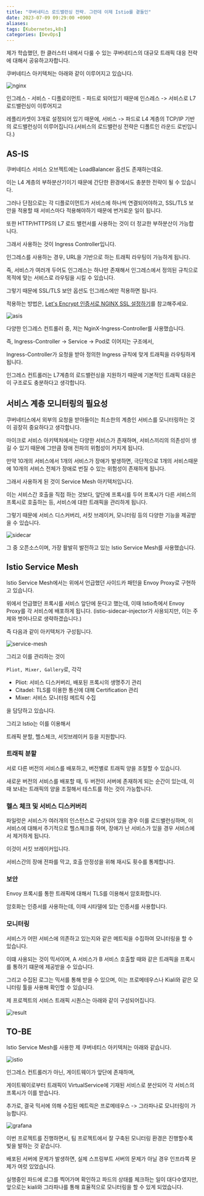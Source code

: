 ```yaml
---
title: "쿠버네티스 로드밸런싱 전략. 그런데 이제 Istio를 곁들인"
date: 2023-07-09 09:29:00 +0900
aliases: 
tags: [Kubernetes,k8s]
categories: [DevOps]
---
```


제가 학습했던, 한 클러스터 내에서 다룰 수 있는 쿠버네티스의 대규모 트래픽 대응 전략에 대해서 공유하고자합니다.

쿠버네티스 아키텍처는 아래와 같이 이루어지고 있습니다.

![nginx](/assets/img/2023-07-09-k8s-with-istio/nginx.webp)

인그레스 - 서비스 - 디플로이먼트 - 파드로 되어있기 때문에 인스레스 -> 서비스로 L7 로드밸런싱이 이루어지고 

레플리카셋이 3개로 설정되어 있기 때문에, 서비스 -> 파드로 L4 계층의 TCP/IP 기반의 로드밸런싱이 이루어집니다.(서비스의 로드밸런싱 전략은 디폴트인 라운드 로빈입니다.)

## AS-IS

쿠버네티스 서비스 오브젝트에는 LoadBalancer 옵션도 존재하는데요.

이는 L4 계층의 부하분산기이기 때문에 간단한 환경에서도 충분한 전략이 될 수 있습니다.

그러나 단점으로는 각 디플로이먼트가 서비스에 하나씩 연결되어야하고, SSL/TLS 보안을 적용할 때 서비스마다 적용해야하기 때문에 번거로운 일이 됩니다.

또한 HTTP/HTTPS의 L7 로드 밸런서를 사용하는 것이 더 정교한 부하분산이 가능합니다.

그래서 사용하는 것이 Ingress Controller입니다.

인그레스를 사용하는 경우, URL을 기반으로 하는 트래픽 라우팅이 가능하게 됩니다.

즉, 서비스가 여러개 두어도 인그레스는 하나만 존재해서 인그레스에서 정의된 규칙으로 목적에 맞는 서비스로 라우팅을 시킬 수 있습니다.

그렇기 때문에 SSL/TLS 보안 옵션도 인그레스에만 적용하면 됩니다.

적용하는 방법은, [Let's Encrypt 인증서로 NGINX SSL 설정하기](https://nginxstore.com/blog/nginx/lets-encrypt-%EC%9D%B8%EC%A6%9D%EC%84%9C%EB%A1%9C-nginx-ssl-%EC%84%A4%EC%A0%95%ED%95%98%EA%B8%B0/)를 참고해주세요.

![asis](/assets/img/2023-07-09-k8s-with-istio/asis.webp)

다양한 인그레스 컨트롤러 중, 저는 NginX-Ingress-Controller를 사용했습니다.

즉, Ingress-Controller -> Service -> Pod로 이어지는 구조에서,

Ingress-Controller가 요청을 받아 정의한 Ingress 규칙에 맞게 트래픽을 라우팅하게 됩니다.

인그레스 컨트롤러는 L7계층의 로드밸런싱을 지원하기 때문에 기본적인 트래픽 대응은 이 구조로도 충분하다고 생각합니다.

## 서비스 계층 모니터링의 필요성

쿠버네티스에서 외부의 요청을 받아들이는 최소한의 계층인 서비스를 모니터링하는 것이 굉장히 중요하다고 생각합니다.

마이크로 서비스 아키텍처에서는 다양한 서비스가 존재하며, 서비스끼리의 의존성이 생길 수 있기 때문에 그만큼 장애 전파의 위험성이 커지게 됩니다.

만약 10개의 서비스에서 1개의 서비스가 장애가 발생하면, 극단적으로 1개의 서비스때문에 10개의 서비스 전체가 장애로 번질 수 있는 위험성이 존재하게 됩니다.

그래서 사용하게 된 것이 Service Mesh 아키텍처입니다.

이는 서비스간 호출을 직접 하는 것보다, 앞단에 프록시를 두어 프록시가 다른 서비스의 프록시로 호출하는 등, 서비스에 대한 트래픽을 관리하게 됩니다.

그렇기 때문에 서비스 디스커버리, 서킷 브레이커, 모니터링 등의 다양한 기능을 제공받을 수 있습니다.

![sidecar](/assets/img/2023-07-09-k8s-with-istio/sidecar.webp)

그 중 오픈소스이며, 가장 활발히 발전하고 있는 Istio Service Mesh를 사용했습니다.

## Istio Service Mesh

Istio Service Mesh에서는 위에서 언급했던 사이드카 패턴을 Envoy Proxy로 구현하고 있습니다.

위에서 언급했던 프록시를 서비스 앞단에 둔다고 했는데, 이때 Istio측에서 Envoy Proxy를 각 서비스에 배포하게 됩니다. (istio-sidecar-injector가 사용되지만, 이는 주제와 벗어나므로 생략하겠습니다.)

즉 다음과 같이 아키텍처가 구성됩니다.

![service-mesh](/assets/img/2023-07-09-k8s-with-istio/is.webp)

그리고 이를 관리하는 것이

`Pliot, Mixer, Gallery`로, 각각

- Pliot: 서비스 디스커버리, 배포된 프록시의 생명주기 관리
- Citadel: TLS를 이용한 통신에 대해 Certification 관리
- Mixer: 서비스 모니터링 메트릭 수집

을 담당하고 있습니다.

그리고 Istio는 이를 이용해서

트래픽 분할, 헬스체크, 서킷브레이커 등을 지원합니다.

### 트래픽 분할

서로 다른 버전의 서비스를 배포하고, 버전별로 트래픽 양을 조절할 수 있습니다.

새로운 버전의 서비스를 배포할 때, 두 버전이 서버에 존재하게 되는 순간이 있는데, 이 때 보내는 트래픽의 양을 조절해서 테스트를 하는 것이 가능합니다.

### 헬스 체크 및 서비스 디스커버리

파일럿은 서비스가 여러개의 인스턴스로 구성되어 있을 경우 이를 로드밸런싱하며, 이 서비스에 대해서 주기적으로 헬스체크를 하며, 장애가 난 서비스가 있을 경우 서비스에서 제거하게 됩니다.

이것이 서킷 브레이커입니다.

서비스간의 장애 전파를 막고, 호출 안정성을 위해 재시도 횟수를 통제합니다.

### 보안

Envoy 프록시를 통한 트래픽에 대해서 TLS를 이용해서 암호화합니다.

암호화는 인증서를 사용하는데, 이때 시타델에 있는 인증서를 사용합니다.

### 모니터링

서비스가 어떤 서비스에 의존하고 있는지와 같은 메트릭을 수집하여 모니터링을 할 수 있습니다.

이떄 사용되는 것이 믹서이며, A 서비스가 B 서비스 호출할 때와 같은 트래픽을 프록시를 통하기 떄문에 제공받을 수 있습니다.

그리고 수집된 로그는 믹서를 통해 받을 수 있으며, 이는 프로메테우스나 Kiali와 같은 모니터링 툴을 사용해 확인할 수 있습니다.

제 프로젝트의 서비스 트래픽 시퀀스는 아래와 같이 구성되어집니다.

![result](/assets/img/2023-07-09-k8s-with-istio/result.webp)

## TO-BE

Istio Service Mesh를 사용한 제 쿠버네티스 아키텍처는 아래와 같습니다.

![istio](/assets/img/2023-07-09-k8s-with-istio/istio.webp)

인그레스 컨트롤러가 아닌, 게이트웨이가 앞단에 존재하며,

게이트웨이로부터 트래픽이 VirtualService에 기재된 서비스로 분산되어 각 서비스의 프록시가 이를 받습니다.

추가로, 결국 믹서에 의해 수집된 메트릭은 프로메테우스 -> 그라파나로 모니터링이 가능합니다.

![grafana](/assets/img/2023-07-09-k8s-with-istio/grafana.webp)

이번 프로젝트를 진행하면서, 팀 프로젝트에서 잘 구축된 모니터링 환경은 진행할수록 빛을 발하는 것 같습니다.

배포된 서버에 문제가 발생하면, 실제 스프링부트 서버의 문제가 아닐 경우 인프라쪽 문제가 여럿 있었습니다.

실행중인 파드에 로그를 찍어가며 확인하고 파드의 상태를 체크하는 일이 대다수였지만, 앞으로는 kiali와 그라파나를 통해 효율적으로 모니터링을 할 수 있게 되었습니다.
















